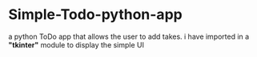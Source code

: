 # Simple-Todo-python-app
a python ToDo app that allows the user to add takes. i have imported in a **"tkinter"** module to display the simple UI 
